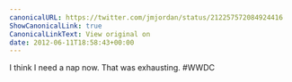 ```yaml
---
canonicalURL: https://twitter.com/jmjordan/status/212257572084924416
ShowCanonicalLink: true
CanonicalLinkText: View original on
date: 2012-06-11T18:58:43+00:00
---
```

I think I need a nap now. That was exhausting. #WWDC